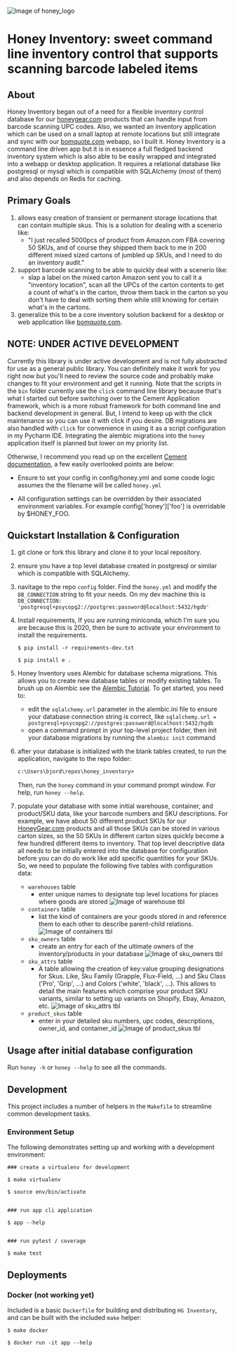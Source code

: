 ![Image of honey_logo](https://github.com/bomquote/honey_inventory/blob/master/images/honey_img.png?raw=true)

# Honey Inventory: sweet command line inventory control that supports scanning barcode labeled items

## About

Honey Inventory began out of a need for a flexible inventory control database for our [honeygear.com](https://www.honeygear.com) products that can 
handle input from barcode scanning UPC codes. Also, we wanted an inventory application which 
can be used on a small laptop at remote locations but still integrate and sync with our 
[bomquote.com](https://www.bomquote.com) webapp, so I built it. Honey Inventory is a command line 
driven app but it is in essence a full fledged backend inventory system which is also able to be easily 
wrapped and integrated into a webapp or desktop application. It requires a relational database 
like postgresql or mysql which is compatible with SQLAlchemy (most of them) and also depends on Redis for caching. 

## Primary Goals
1. allows easy creation of transient or permanent storage locations that can contain multiple skus. This is a solution
 for dealing with a scenerio like:
   - "I just recalled 5000pcs of product from Amazon.com FBA covering 50 SKUs, and of course they shipped 
 them back to me in 200 different mixed sized cartons of jumbled up SKUs, and I need to do an inventory audit."
2. support barcode scanning to be able to quickly deal with a scenerio like:
   - slap a label on the mixed carton Amazon sent you to call it a "inventory location", scan all the UPCs of the carton
    contents to get a count of what's in the carton, throw them back in the carton so you don't have to deal with sorting 
    them while still knowing for certain what's in the cartons. 
3. generalize this to be a core inventory solution backend for a desktop or web application like [bomquote.com](https://www.bomquote.com). 

## NOTE: UNDER ACTIVE DEVELOPMENT

Currently this library is under active development and is not fully abstracted 
for use as a general public library. You can definitely make it work for you 
right now but you'll need to review the source code and probably make changes to 
fit your environment and get it running. Note that the scripts in the `bin` folder 
currently use the `click` command line library because that's what I started out 
before switching over to the Cement Application framework, which is a more robust 
framework for both command line and backend development in general. But, I intend to 
keep up with the click maintenance so you can use it with click if you desire. DB migrations 
are also handled with `click` for convenience in using it as a script configuration in 
my Pycharm IDE. Integrating the alembic migrations into the `honey` application itself is 
planned but lower on my priority list.

Otherwise, I recommend you read up on the excellent 
[Cement documentation](https://docs.builtoncement.com/getting-started/framework-overview),
a few easily overlooked points are below:

- Ensure to set your config in config/honey.yml and some coode logic assumes the 
the filename will be called `honey.yml`

- All configuration settings can be overridden by their associated environment variables. 
For example config['honey']['foo'] is overridable by $HONEY_FOO.

## Quickstart Installation & Configuration

1. git clone or fork this library and clone it to your local repository.

2. ensure you have a top level database created in postgresql or similar which is compatible with SQLAlchemy.

3. navitage to the repo `config` folder.  Find the `honey.yml` and modify the `DB_CONNECTION` string to fit your needs. 
On my dev machine this is `DB_CONNECTION: 'postgresql+psycopg2://postgres:password@localhost:5432/hgdb'`

4. Install requirements, If you are running miniconda, which I'm sure you are because this is 2020, then be sure to 
activate your environment to install the requirements. 
    ```
    $ pip install -r requirements-dev.txt
    
    $ pip install e .
    ```
5. Honey Inventory uses Alembic for database schema migrations. This allows you to create new database tables or modify 
existing tables. To brush up on Alembic see the 
[Alembic Tutorial](https://alembic.sqlalchemy.org/en/latest/tutorial.html). 
  To get started, you need to:
    - edit the `sqlalchemy.url` parameter in the alembic.ini file to ensure your database connection string is correct, 
like `sqlalchemy.url = postgresql+psycopg2://postgres:password@localhost:5432/hgdb`
    - open a command prompt in your top-level project folder, then init your database migrations by running the `alembic init` command

6. after your database is initialized with the blank tables created, to run the application, navigate to the repo folder:

    ```cmd
    c:\Users\bjord\repos\honey_inventory>
    ```

    Then, run the `honey` command in your command prompt window.  For help, run `honey --help`.

7. populate your database with some initial warehouse, container, and product/SKU data, like your barcode numbers and 
SKU descriptions.  For example, we have about 50 different product SKUs for our [HoneyGear.com](https://www.honeygear.com) products and all those SKUs 
can be stored in various carton sizes, so the 50 SKUs in different carton sizes quickly become a few hundred different 
items to inventory. That top level descriptive data all needs to be initially entered into the database for configuration before you can 
do do work like add specific quantities for your SKUs. So, we need to populate the following five tables with 
configuration data:
    - `warehouses` table
      - enter unique names to designate top level locations for places where goods are stored
      ![Image of warehouse tbl](https://github.com/bomquote/honey_inventory/blob/master/images/warehouses_tbl.png?raw=true)
    - `containers` table
      - list the kind of containers are your goods stored in and reference them to each other to describe parent-child relations. 
      ![Image of containers tbl](https://github.com/bomquote/honey_inventory/blob/master/images/container_tbl.png?raw=true)
    - `sku_owners` table
      - create an entry for each of the ultimate owners of the inventory/products in your database
      ![Image of sku_owners tbl](https://github.com/bomquote/honey_inventory/blob/master/images/sku_owners_tbl.png?raw=true)
    - `sku_attrs` table
      - A table allowing the creation of key:value grouping designations for Skus.
        Like, Sku Family (Grapple, Flux-Field, ...) and Sku Class ('Pro', 'Grip', ...) and Colors ('white', 'black', ...).
        This allows to detail the main features which comprise your product SKU variants, similar to setting up variants 
        on Shopify, Ebay, Amazon, etc.
      ![Image of sku_attrs tbl](https://github.com/bomquote/honey_inventory/blob/master/images/sku_attrs_tbl.png?raw=true)
    - `product_skus` table
      - enter in your detailed sku numbers, upc codes, descriptions, owner_id, and container_id
      ![Image of product_skus tbl](https://github.com/bomquote/honey_inventory/blob/master/images/product_skus_tbl.png?raw=true)


## Usage after initial database configuration

Run `honey -h` or `honey --help` to see all the commands.  

## Development

This project includes a number of helpers in the `Makefile` to streamline common development tasks.

### Environment Setup

The following demonstrates setting up and working with a development environment:

```
### create a virtualenv for development

$ make virtualenv

$ source env/bin/activate


### run app cli application

$ app --help


### run pytest / coverage

$ make test
```



## Deployments

### Docker  (not working yet)

Included is a basic `Dockerfile` for building and distributing `HG Inventory`,
and can be built with the included `make` helper:

```
$ make docker

$ docker run -it app --help
```
